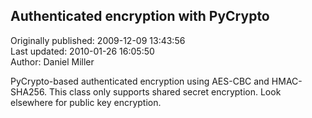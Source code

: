 ## Authenticated encryption with PyCrypto  
Originally published: 2009-12-09 13:43:56  
Last updated: 2010-01-26 16:05:50  
Author: Daniel Miller  
  
PyCrypto-based authenticated encryption using AES-CBC and HMAC-SHA256. This class only supports shared secret encryption. Look elsewhere for public key encryption.